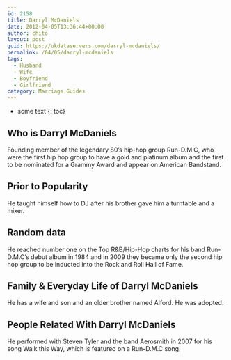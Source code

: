 ```yaml
---
id: 2158
title: Darryl McDaniels
date: 2012-04-05T13:36:44+00:00
author: chito
layout: post
guid: https://ukdataservers.com/darryl-mcdaniels/
permalink: /04/05/darryl-mcdaniels
tags:
  - Husband
  - Wife
  - Boyfriend
  - Girlfriend
category: Marriage Guides
---
```


* some text
{: toc}


## Who is  Darryl McDaniels
                  
                  
                  
Founding member of the legendary 80&#8217;s hip-hop group Run-D.M.C, who were the first hip hop group to have a gold and platinum album and the first to be nominated for a Grammy Award and appear on American Bandstand.
                  
                
                
                
## Prior to Popularity 
                  
                  
                  
He taught himself how to DJ after his brother gave him a turntable and a mixer.
                  
                
                
                
## Random data 
                  
                  
                  
He reached number one on the Top R&B/Hip-Hop charts for his band Run-D.M.C&#8217;s debut album in 1984 and in 2009 they became only the second hip hop group to be inducted into the Rock and Roll Hall of Fame.
                  
                
                
                
## Family & Everyday Life of Darryl McDaniels
                  
                  
                  
He has a wife and son and an older brother named Alford. He was adopted.
                  
                
                
                
## People Related With  Darryl McDaniels
                  
                  
                  
He performed with Steven Tyler and the band Aerosmith in 2007 for his song Walk this Way, which is featured on a Run-D.M.C song.
                  
                
              
            
          
          
          
    
    
  
